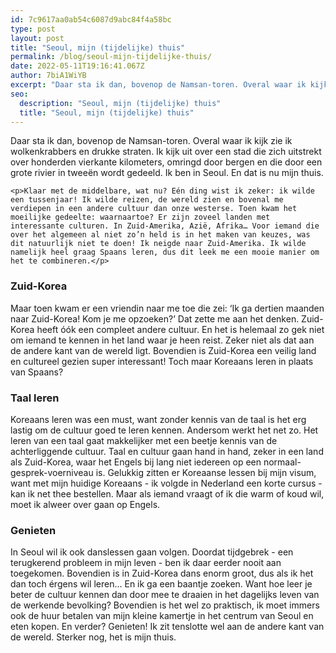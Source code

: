 ```yaml
---
id: 7c9617aa0ab54c6087d9abc84f4a58bc
type: post
layout: post
title: "Seoul, mijn (tijdelijke) thuis"
permalink: /blog/seoul-mijn-tijdelijke-thuis/
date: 2022-05-11T19:16:41.067Z
author: 7biA1WiYB
excerpt: "Daar sta ik dan, bovenop de Namsan-toren. Overal waar ik kijk zie ik wolkenkrabbers en drukke straten. Ik kijk uit over een stad die zich uitstrekt over honderden vierkante kilometers, omringd door bergen en die door een grote rivier in tweeën wordt gedeeld. Ik ben in Seoul. En dat is nu mijn thuis.  "
seo:
  description: "Seoul, mijn (tijdelijke) thuis"
  title: "Seoul, mijn (tijdelijke) thuis"
---
```

Daar sta ik dan, bovenop de Namsan-toren. Overal waar ik kijk zie ik wolkenkrabbers en drukke straten. Ik kijk uit over een stad die zich uitstrekt over honderden vierkante kilometers, omringd door bergen en die door een grote rivier in tweeën wordt gedeeld. Ik ben in Seoul. En dat is nu mijn thuis.  

    <p>Klaar met de middelbare, wat nu? Eén ding wist ik zeker: ik wilde een tussenjaar! Ik wilde reizen, de wereld zien en bovenal me verdiepen in een andere cultuur dan onze westerse. Toen kwam het moeilijke gedeelte: waarnaartoe? Er zijn zoveel landen met interessante culturen. In Zuid-Amerika, Azië, Afrika… Voor iemand die over het algemeen al niet zo’n held is in het maken van keuzes, was dit natuurlijk niet te doen! Ik neigde naar Zuid-Amerika. Ik wilde namelijk heel graag Spaans leren, dus dit leek me een mooie manier om het te combineren.</p>
<h3>Zuid-Korea</h3>
<p>Maar toen kwam er een vriendin naar me toe die zei: ‘Ik ga dertien maanden naar Zuid-Korea! Kom je me opzoeken?’ Dat zette me aan het denken. Zuid-Korea heeft óók een compleet andere cultuur. En het is helemaal zo gek niet om iemand te kennen in het land waar je heen reist. Zeker niet als dat aan de andere kant van de wereld ligt. Bovendien is Zuid-Korea een veilig land en cultureel gezien super interessant! Toch maar Koreaans leren in plaats van Spaans?</p>
<h3>Taal leren</h3>
<p>Koreaans leren was een must, want zonder kennis van de taal is het erg lastig om de cultuur goed te leren kennen. Andersom werkt het net zo. Het leren van een taal gaat makkelijker met een beetje kennis van de achterliggende cultuur. Taal en cultuur gaan hand in hand, zeker in een land als Zuid-Korea, waar het Engels bij lang niet iedereen op een normaal-gesprek-voerniveau is. Gelukkig zitten er Koreaanse lessen bij mijn visum, want met mijn huidige Koreaans - ik volgde in Nederland een korte cursus - kan ik net thee bestellen. Maar als iemand vraagt of ik die warm of koud wil, moet ik alweer over gaan op Engels.</p>
<h3>Genieten</h3>
<p>In Seoul wil ik ook danslessen gaan volgen. Doordat tijdgebrek - een terugkerend probleem in mijn leven - ben ik daar eerder nooit aan toegekomen. Bovendien is in Zuid-Korea dans enorm groot, dus als ik het dan toch érgens wil leren... En ik ga een baantje zoeken. Want hoe leer je beter de cultuur kennen dan door mee te draaien in het dagelijks leven van de werkende bevolking? Bovendien is het wel zo praktisch, ik moet immers ook de huur betalen van mijn kleine kamertje in het centrum van Seoul en eten kopen. En verder? Genieten! Ik zit tenslotte wel aan de andere kant van de wereld. Sterker nog, het is mijn thuis.</p>  
